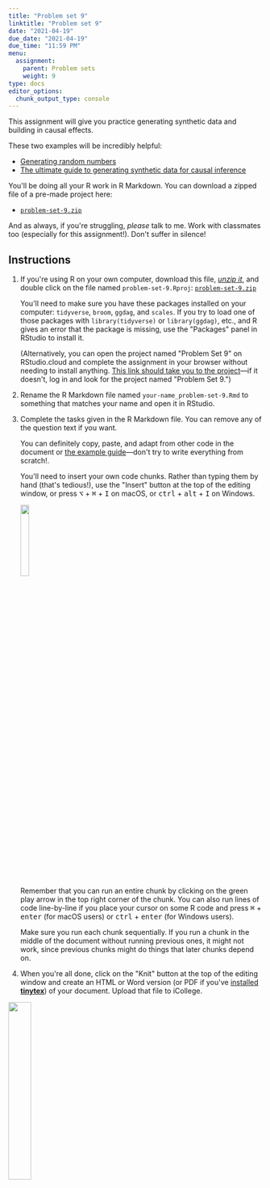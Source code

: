 ```yaml
---
title: "Problem set 9"
linktitle: "Problem set 9"
date: "2021-04-19"
due_date: "2021-04-19"
due_time: "11:59 PM"
menu:
  assignment:
    parent: Problem sets
    weight: 9
type: docs
editor_options: 
  chunk_output_type: console
---
```


This assignment will give you practice generating synthetic data and building in causal effects.

These two examples will be incredibly helpful:

- [Generating random numbers](/example/random-numbers/>)
- [The ultimate guide to generating synthetic data for causal inference](/example/synthetic-data/)


You'll be doing all your R work in R Markdown. You can download a zipped file of a pre-made project here:

- [<i class="fas fa-file-archive"></i> `problem-set-9.zip`](/projects/problem-set-9.zip)

And as always, if you're struggling, *please* talk to me. Work with classmates too (especially for this assignment!). Don't suffer in silence!


## Instructions

1. If you're using R on your own computer, download this file, [*unzip it*](https://evalf20.classes.andrewheiss.com/resource/unzipping/), and double click on the file named `problem-set-9.Rproj`: [<i class="fas fa-file-archive"></i> `problem-set-9.zip`](/projects/problem-set-9.zip)

    You'll need to make sure you have these packages installed on your computer: `tidyverse`, `broom`, `ggdag`, and `scales`. If you try to load one of those packages with `library(tidyverse)` or `library(ggdag)`, etc., and R gives an error that the package is missing, use the "Packages" panel in RStudio to install it.

    (Alternatively, you can open the project named "Problem Set 9" on RStudio.cloud and complete the assignment in your browser without needing to install anything. [This link should take you to the project](https://rstudio.cloud/spaces/112607/project/2062894)—if it doesn't, log in and look for the project named "Problem Set 9.")

2. Rename the R Markdown file named `your-name_problem-set-9.Rmd` to something that matches your name and open it in RStudio.

3. Complete the tasks given in the R Markdown file. You can remove any of the question text if you want.

    You can definitely copy, paste, and adapt from other code in the document or [the example guide](/example/synthetic-data/)—don't try to write everything from scratch!.

    You'll need to insert your own code chunks. Rather than typing them by hand (that's tedious!), use the "Insert" button at the top of the editing window, or press  <kbd>⌥</kbd> + <kbd>⌘</kbd> + <kbd>I</kbd> on macOS, or <kbd>ctrl</kbd> + <kbd>alt</kbd> + <kbd>I</kbd> on Windows.

    <img src="/img/assignments/insert-chunk-button.png" width="19%" />

    Remember that you can run an entire chunk by clicking on the green play arrow in the top right corner of the chunk. You can also run lines of code line-by-line if you place your cursor on some R code and press <kbd>⌘</kbd> + <kbd>enter</kbd> (for macOS users) or <kbd>ctrl</kbd> + <kbd>enter</kbd> (for Windows users).

    Make sure you run each chunk sequentially. If you run a chunk in the middle of the document without running previous ones, it might not work, since previous chunks might do things that later chunks depend on.

4. When you're all done, click on the "Knit" button at the top of the editing window and create an HTML or Word version (or PDF if you've [installed **tinytex**](/resource/install/#install-tinytex)) of your document. Upload that file to iCollege.

<img src="/img/assignments/knit-button.png" width="30%" />
